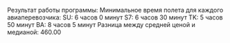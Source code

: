 Результат работы программы:
Минимальное время полета для каждого авиаперевозчика:
SU: 6 часов 0 минут
S7: 6 часов 30 минут
TK: 5 часов 50 минут
BA: 8 часов 5 минут
Разница между средней ценой и медианой: 460.00

